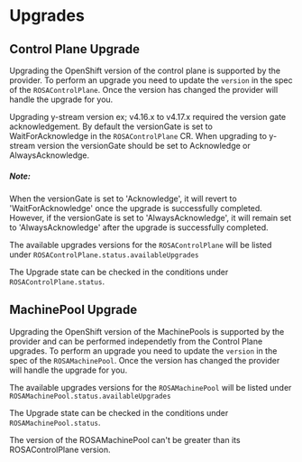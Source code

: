 # Upgrades

## Control Plane Upgrade

Upgrading the OpenShift version of the control plane is supported by the provider. To perform an upgrade you need to update the `version` in the spec of the `ROSAControlPlane`. Once the version has changed the provider will handle the upgrade for you.

Upgrading y-stream version ex; v4.16.x to v4.17.x required the version gate acknowledgement. By default the versionGate is set to WaitForAcknowledge in the `ROSAControlPlane` CR. When upgrading to y-stream version the versionGate should be set to Acknowledge or AlwaysAcknowledge. 

##### Note:
When the versionGate is set to 'Acknowledge', it will revert to 'WaitForAcknowledge' once the upgrade is successfully completed. However, if the versionGate is set to 'AlwaysAcknowledge', it will remain set to 'AlwaysAcknowledge' after the upgrade is successfully completed.

The available upgrades versions for the `ROSAControlPlane` will be listed under `ROSAControlPlane.status.availableUpgrades`

The Upgrade state can be checked in the conditions under `ROSAControlPlane.status`.

## MachinePool Upgrade

Upgrading the OpenShift version of the MachinePools is supported by the provider and can be performed independetly from the Control Plane upgrades. To perform an upgrade you need to update the `version` in the spec of the `ROSAMachinePool`. Once the version has changed the provider will handle the upgrade for you.

The available upgrades versions for the `ROSAMachinePool` will be listed under `ROSAMachinePool.status.availableUpgrades`

The Upgrade state can be checked in the conditions under `ROSAMachinePool.status`.

The version of the ROSAMachinePool can't be greater than its ROSAControlPlane version.
